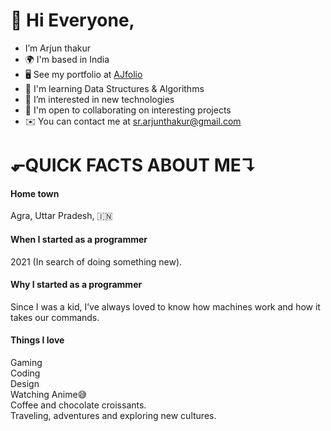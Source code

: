 <h1>👋 Hi Everyone,</h1>
  
- I’m Arjun thakur
- 🌍 I'm based in India
- 🖥️ See my portfolio at <a href="https://arjun1thakur.github.io/Single-page-detail/">AJfolio</a>
- 🧠 I'm learning Data Structures & Algorithms
- 👀 I’m interested in new technologies
- 🤝 I'm open to collaborating on interesting projects
- ✉️ You can contact me at sr.arjunthakur@gmail.com
<h1>⬐QUICK FACTS ABOUT ME↴</h1>
  <h4>Home town</h4>
  <p>Agra, Uttar Pradesh, 🇮🇳</p>
  <h4>When I started as a programmer</h4>
  <p>2021 (In search of doing something new).</p>
  <h4>Why I started as a programmer</h4>
  <p>Since I was a kid, I’ve always loved to know how machines work and how it takes our commands.</p>
  <h4>Things I love</h4>
  <p>Gaming <br>
      Coding  <br>
      Design  <br>
      Watching Anime😅    <br>
      Coffee and chocolate croissants.    <br>
      Traveling, adventures and exploring new cultures.</p>


  
